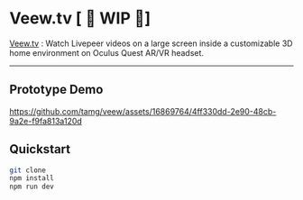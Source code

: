 # Veew.tv [ 🚧 WIP 🚧]

[Veew.tv](https://veew.tv/) : Watch Livepeer videos on a large screen inside a customizable 3D home environment on Oculus Quest AR/VR headset.

---

## Prototype Demo

https://github.com/tamg/veew/assets/16869764/4ff330dd-2e90-48cb-9a2e-f9fa813a120d

## Quickstart

```bash
git clone
npm install
npm run dev
```
